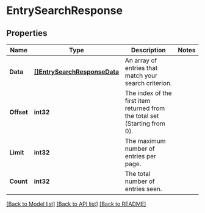 # EntrySearchResponse

## Properties
Name | Type | Description | Notes
------------ | ------------- | ------------- | -------------
**Data** | [**[]EntrySearchResponseData**](EntrySearchResponse_data.md) | An array of entries that match your search criterion. | 
**Offset** | **int32** | The index of the first item returned from the total set (Starting from 0). | 
**Limit** | **int32** | The maximum number of entries per page. | 
**Count** | **int32** | The total number of entries seen. | 

[[Back to Model list]](../README.md#documentation-for-models) [[Back to API list]](../README.md#documentation-for-api-endpoints) [[Back to README]](../README.md)


